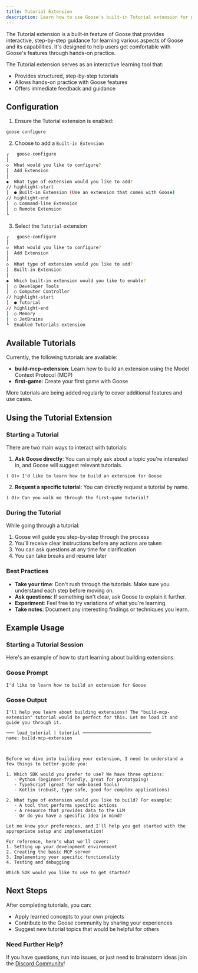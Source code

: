 ```yaml
---
title: Tutorial Extension
description: Learn how to use Goose's built-in Tutorial extension for guided learning
---
```


The Tutorial extension is a built-in feature of Goose that provides interactive, step-by-step guidance for learning various aspects of Goose and its capabilities. It's designed to help users get comfortable with Goose's features through hands-on practice.

The Tutorial extension serves as an interactive learning tool that:
- Provides structured, step-by-step tutorials
- Allows hands-on practice with Goose features
- Offers immediate feedback and guidance

## Configuration

1. Ensure the Tutorial extension is enabled:

```sh
goose configure
```

2. Choose to add a `Built-in Extension`
```sh
┌   goose-configure 
│
◇  What would you like to configure?
│  Add Extension 
│
◆  What type of extension would you like to add?
// highlight-start  
│  ● Built-in Extension (Use an extension that comes with Goose)
// highlight-end  
│  ○ Command-line Extension 
│  ○ Remote Extension 
└  
```

3. Select the `Tutorial` extension
```sh
┌   goose-configure 
│
◇  What would you like to configure?
│  Add Extension 
│
◇  What type of extension would you like to add?
│  Built-in Extension 
│
◆  Which built-in extension would you like to enable?
│  ○ Developer Tools 
│  ○ Computer Controller 
// highlight-start  
│  ● Tutorial
// highlight-end
│  ○ Memory 
|  ○ JetBrains
└  Enabled Tutorials extension
```

## Available Tutorials

Currently, the following tutorials are available:

- **build-mcp-extension**: Learn how to build an extension using the Model Context Protocol (MCP)
- **first-game**: Create your first game with Goose

More tutorials are being added regularly to cover additional features and use cases.

## Using the Tutorial Extension

### Starting a Tutorial

There are two main ways to interact with tutorials:

1. **Ask Goose directly**: You can simply ask about a topic you're interested in, and Goose will suggest relevant tutorials.

```
( O)> I'd like to learn how to build an extension for Goose
```

2. **Request a specific tutorial**: You can directly request a tutorial by name.

```
( O)> Can you walk me through the first-game tutorial?
```

### During the Tutorial

While going through a tutorial:

1. Goose will guide you step-by-step through the process
2. You'll receive clear instructions before any actions are taken
3. You can ask questions at any time for clarification
4. You can take breaks and resume later

### Best Practices

- **Take your time**: Don't rush through the tutorials. Make sure you understand each step before moving on.
- **Ask questions**: If something isn't clear, ask Goose to explain it further.
- **Experiment**: Feel free to try variations of what you're learning.
- **Take notes**: Document any interesting findings or techniques you learn.

## Example Usage

### Starting a Tutorial Session

Here's an example of how to start learning about building extensions:

### Goose Prompt
```
I'd like to learn how to build an extension for Goose
```

### Goose Output
```
I'll help you learn about building extensions! The "build-mcp-extension" tutorial would be perfect for this. Let me load it and guide you through it.

─── load_tutorial | tutorial ──────────────────────────
name: build-mcp-extension



Before we dive into building your extension, I need to understand a few things to better guide you:

1. Which SDK would you prefer to use? We have three options:
   - Python (beginner-friendly, great for prototyping)
   - TypeScript (great for web-based tools)
   - Kotlin (robust, type-safe, good for complex applications)

2. What type of extension would you like to build? For example:
   - A tool that performs specific actions
   - A resource that provides data to the LLM
   - Or do you have a specific idea in mind?

Let me know your preferences, and I'll help you get started with the appropriate setup and implementation!

For reference, here's what we'll cover:
1. Setting up your development environment
2. Creating the basic MCP server
3. Implementing your specific functionality
4. Testing and debugging

Which SDK would you like to use to get started?
```

## Next Steps

After completing tutorials, you can:
- Apply learned concepts to your own projects
- Contribute to the Goose community by sharing your experiences
- Suggest new tutorial topics that would be helpful for others

### Need Further Help? 
If you have questions, run into issues, or just need to brainstorm ideas join the [Discord Community][discord]!

[discord]: https://discord.gg/block-opensource